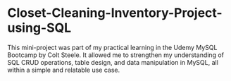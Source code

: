 # Closet-Cleaning-Inventory-Project-using-SQL
This mini-project was part of my practical learning in the Udemy MySQL Bootcamp by Colt Steele. It allowed me to strengthen my understanding of SQL CRUD operations, table design, and data manipulation in MySQL, all within a simple and relatable use case.
